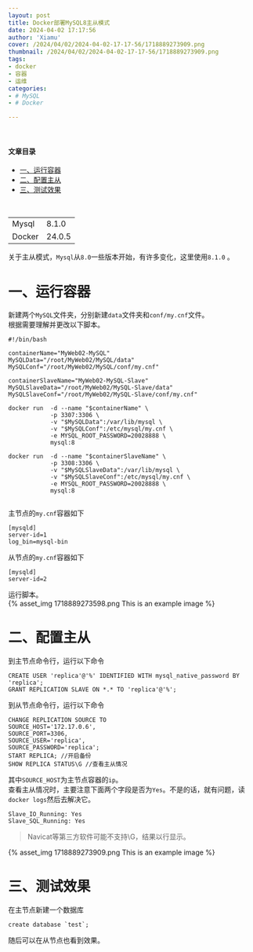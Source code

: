 ```yaml
---
layout: post
title: Docker部署MySQL8主从模式
date: 2024-04-02 17:17:56
author: 'Xiamu'
cover: /2024/04/02/2024-04-02-17-17-56/1718889273909.png
thumbnail: /2024/04/02/2024-04-02-17-17-56/1718889273909.png
tags:
- docker
- 容器
- 运维
categories:
- # MySQL
- # Docker

---
```

​  

#### 文章目录

* [一、运行容器](#_12)
* [二、配置主从](#_59)
* [三、测试效果](#_88)

<br />

|        |        |
|--------|--------|
| Mysql  | 8.1.0  |
| Docker | 24.0.5 |

关于主从模式，`Mysql`从`8.0`一些版本开始，有许多变化，这里使用`8.1.0` 。

# 一、运行容器

新建两个`MySQL`文件夹，分别新建`data`文件夹和`conf/my.cnf`文件。  
根据需要理解并更改以下脚本。

```prism language-bash
#!/bin/bash

containerName="MyWeb02-MySQL"
MySQLData="/root/MyWeb02/MySQL/data"
MySQLConf="/root/MyWeb02/MySQL/conf/my.cnf"

containerSlaveName="MyWeb02-MySQL-Slave"
MySQLSlaveData="/root/MyWeb02/MySQL-Slave/data"
MySQLSlaveConf="/root/MyWeb02/MySQL-Slave/conf/my.cnf"

docker run  -d --name "$containerName" \
            -p 3307:3306 \
            -v "$MySQLData":/var/lib/mysql \
            -v "$MySQLConf":/etc/mysql/my.cnf \
            -e MYSQL_ROOT_PASSWORD=20028888 \
            mysql:8

docker run  -d --name "$containerSlaveName" \
            -p 3308:3306 \
            -v "$MySQLSlaveData":/var/lib/mysql \
            -v "$MySQLSlaveConf":/etc/mysql/my.cnf \
            -e MYSQL_ROOT_PASSWORD=20028888 \
            mysql:8
            
```

主节点的`my.cnf`容器如下

```prism language-bash
[mysqld]
server-id=1
log_bin=mysql-bin
```

从节点的`my.cnf`容器如下

```prism language-bash
[mysqld]
server-id=2
```

运行脚本。  
{% asset_img 1718889273598.png This is an example image %}

# 二、配置主从

到主节点命令行，运行以下命令

```prism language-sql
CREATE USER 'replica'@'%' IDENTIFIED WITH mysql_native_password BY 'replica';
GRANT REPLICATION SLAVE ON *.* TO 'replica'@'%';
```

到从节点命令行，运行以下命令

```prism language-sql
CHANGE REPLICATION SOURCE TO 
SOURCE_HOST='172.17.0.6',
SOURCE_PORT=3306,
SOURCE_USER='replica',
SOURCE_PASSWORD='replica';
START REPLICA; //开启备份
SHOW REPLICA STATUS\G //查看主从情况
```

其中`SOURCE_HOST`为主节点容器的`ip`。  
查看主从情况时，主要注意下面两个字段是否为`Yes`。不是的话，就有问题，读`docker logs`然后去解决它。

```prism language-bash
Slave_IO_Running: Yes
Slave_SQL_Running: Yes
```

> Navicat等第三方软件可能不支持\\G，结果以行显示。

{% asset_img 1718889273909.png This is an example image %}

# 三、测试效果

在主节点新建一个数据库

```prism language-bash
create database `test`;
```

随后可以在从节点也看到效果。
